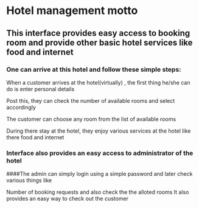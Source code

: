 # Hotel management motto
## This interface provides easy access to booking room and provide other basic hotel services like food and internet
### One can arrive at this hotel and follow these simple steps:
    
   When a customer arrives at the hotel(virtually) , the first thing he/she can do is enter personal details
   
   
   Post this, they can check the number of available rooms and select accordingly
   
   The customer can choose any room from the list of available rooms
   
   During there stay at the hotel, they enjoy various services at the hotel like there food and internet
   
### Interface also provides an easy access to administrator of the hotel
    
   ####The admin can simply login using a simple password and later check various things like
       
   Number of booking requests and also check the the alloted rooms
   It also provides an easy way to check out the customer
